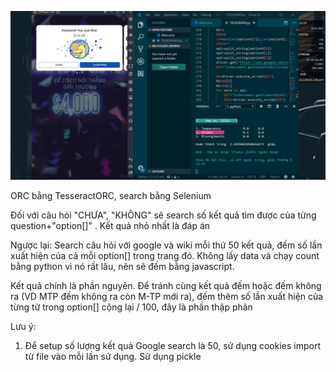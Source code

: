 ![Test Image 2](IMG/confetti.png)



ORC bằng TesseractORC, search bằng Selenium

Đối với câu hỏi "CHƯA", "KHÔNG" sẽ search số kết quả tìm được của từng question+"option[]" . Kết quả nhỏ nhất là đáp án

Ngược lại:
Search câu hỏi với google và wiki mỗi thứ 50 kết quả, đếm số lần xuất hiện của cả mỗi option[] trong trang đó. Không lấy data và chạy count bằng python vì nó rất lâu, nên sẽ đếm bằng javascript.

Kết quả chính là phần nguyên. Để tránh cùng kết quả đếm hoặc đếm không ra (VD MTP đếm không ra còn M-TP mới ra), đếm thêm số lần xuất hiện của từng từ trong option[] cộng lại / 100, đây là phần thập phân

Lưu ý:


1. Để setup số lượng kết quả Google search là 50, sử dụng cookies import từ file vào mỗi lần sử dụng. Sử dụng pickle
